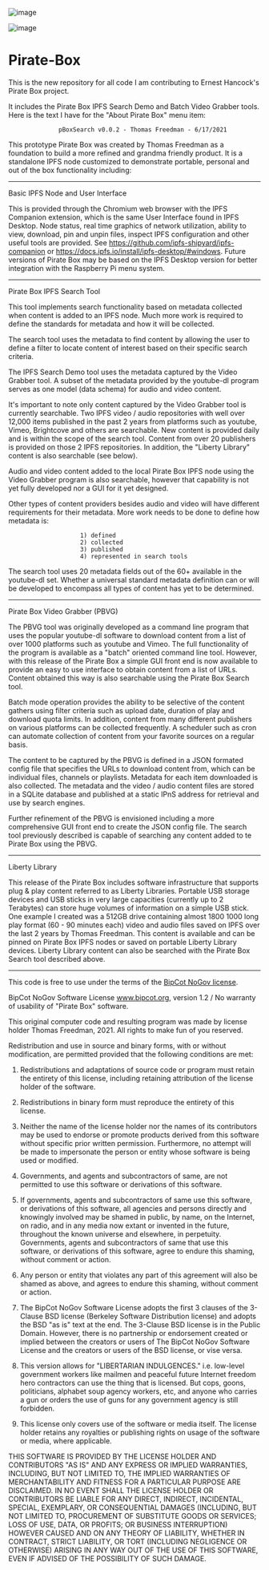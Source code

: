![image](https://user-images.githubusercontent.com/11077042/122314019-04e2d180-cedd-11eb-9c60-7f51a835f059.png)

![image](https://user-images.githubusercontent.com/11077042/122314061-12985700-cedd-11eb-8c9a-106e3e8a39ac.png)


# Pirate-Box
This is the new repository for all code I am contributing to Ernest Hancock's Pirate Box project.

It includes the Pirate Box IPFS Search Demo and Batch Video Grabber tools. Here is the text I have for the "About Pirate Box" menu item:


                  pBoxSearch v0.0.2 - Thomas Freedman - 6/17/2021

This prototype Pirate Box was created by Thomas Freedman as a foundation to build a more refined and grandma friendly product. It is a standalone IPFS node customized to demonstrate portable, personal and out of the box functionality including:

--------------------------------------------------
Basic IPFS Node and User Interface

This is provided through the Chromium web browser with the IPFS Companion extension, which is the same User Interface found in IPFS Desktop. Node status, real time graphics of network utilization, ability to view, download, pin and unpin files, inspect IPFS configuration and other useful tools are provided. See  https://github.com/ipfs-shipyard/ipfs-companion or  https://docs.ipfs.io/install/ipfs-desktop/#windows.  Future versions of Pirate Box may be based on the IPFS Desktop version for better integration with the Raspberry Pi menu system.

----------------------------------------
Pirate Box IPFS Search Tool

This tool implements search functionality based on metadata collected when content is added to an IPFS node. Much more work is required to define the standards for metadata and how it will be collected. 

The search tool uses the metadata to find content by allowing the user to define a filter to locate content of interest based on their specific search criteria.

The IPFS Search Demo tool uses the metadata captured by the Video Grabber tool. A subset of the metadata provided by the youtube-dl program serves as one model (data schema) for audio and video content. 

It's important to note only content captured by the Video Grabber tool is currently searchable. Two IPFS video / audio repositories with well over 12,000 items published in the past 2 years from platforms such as youtube, Vimeo, Brightcove and others are searchable. New content is provided daily and is within the scope of the search tool. Content from over 20 publishers is provided on those 2 IPFS repositories. In addition, the "Liberty Library" content is also searchable (see below).

Audio and video content added to the local Pirate Box IPFS node using the Video Grabber program is also searchable, however that capability is not yet fully developed nor a GUI for it yet designed.

Other types of content providers besides audio and video will have different requirements for their metadata. More work needs to be done to define how metadata is:

                        1) defined
                        2) collected
                        3) published
                        4) represented in search tools

The search tool uses 20 metadata fields out of the 60+ available in the youtube-dl set. Whether a universal standard metadata definition can or will be developed to encompass all types of content has yet to be determined. 

---------------------------------------------
Pirate Box Video Grabber (PBVG)

The PBVG tool was originally developed as a command line program that uses the popular youtube-dl software to download content from a list of over 1000 platforms such as youtube and Vimeo. The full functionality of the program is available as a  "batch" oriented command line tool. However, with this release of the Pirate Box a simple GUI front end is now available to provide an easy to use interface to obtain content from a list of URLs. Content obtained this way is also searchable using the Pirate Box Search tool.

Batch mode operation provides the ability to be selective of the content gathers using filter criteria such as upload date, duration of play and download quota limits. In addition, content from many different publishers on various platforms can be collected frequently. A scheduler such as cron can automate collection of content from your favorite sources on a regular basis.

The content to be captured by the PBVG is defined in a JSON formated config file that specifies the URLs to download content from, which can be individual files, channels or playlists. Metadata for each item downloaded is also collected. The metadata and the video / audio content files are stored in a SQLite database and published at a static IPnS address for retrieval and use by search engines.

Further refinement of the PBVG is envisioned including a more comprehensive GUI front end to create the JSON config file. The search tool previously described is capable of searching any content added to te Pirate Box using the PBVG.

--------------------
Liberty Library

This release of the Pirate Box includes software infrastructure that supports plug & play content referred to as Liberty Libraries. Portable USB storage devices and USB sticks in very large capacities (currently up to 2 Terabytes) can store huge volumes of information on a  simple USB stick. One example I created was a 512GB drive containing almost 1800 1000 long play format (60 - 90 minutes each) video and audio files saved on IPFS over the last 2 years by Thomas Freedman. This content is available and can be pinned on Pirate Box IPFS nodes or saved on portable Liberty Library devices. Liberty Library content can also be searched with the Pirate Box Search tool described above.

--------------------------------------------------------------------------------------------------
This code is free to use under the terms of the [BipCot NoGov license](https://bipcot.org/). 

BipCot NoGov Software License www.bipcot.org, version 1.2 / No warranty of usability of "Pirate Box" software.

This original computer code and resulting program was made by license holder Thomas Freedman, 2021. All rights to make fun of you reserved.

Redistribution and use in source and binary forms, with or without modification, are permitted provided that the following conditions are met:

1. Redistributions and adaptations of source code or program must retain the entirety of this license, including retaining attribution of the license holder of the software.

2. Redistributions in binary form must reproduce the entirety of this license.

3. Neither the name of the license holder nor the names of its contributors may be used to endorse or promote products derived from this software without specific prior written permission. Furthermore, no attempt will be made to impersonate the person or entity whose software is being used or modified. 

4. Governments, and agents and subcontractors of same, are not permitted to use this software or derivations of this software.

5. If governments, agents and subcontractors of same use this software, or derivations of this software, all agencies and persons directly and knowingly involved may be shamed in public, by name, on the Internet, on radio, and in any media now extant or invented in the future, throughout the known universe and elsewhere, in perpetuity. Governments, agents and subcontractors of same that use this software, or derivations of this software, agree to endure this shaming, without comment or action.

6. Any person or entity that violates any part of this agreement will also be shamed as above, and agrees to endure this shaming, without comment or action.

7. The BipCot NoGov Software License adopts the first 3 clauses of the 3-Clause BSD license (Berkeley Software Distribution license) and adopts the BSD "as is" text at the end. The 3-Clause BSD license is in the Public Domain. However, there is no partnership or endorsement created or implied between the creators or users of The BipCot NoGov Software License and the creators or users of the BSD license, or vise versa.

8. This version allows for "LIBERTARIAN INDULGENCES." i.e. low-level government workers like mailmen and peaceful future Internet freedom hero contractors can use the thing that is licensed. 
But cops, goons, politicians, alphabet soup agency workers, etc, and anyone who carries a gun or orders the use of guns for any government agency is still forbidden. 

9. This license only covers use of the software or media itself. The license holder retains any royalties or publishing rights on usage of the software or media, where applicable. 

THIS SOFTWARE IS PROVIDED BY THE LICENSE HOLDER AND CONTRIBUTORS "AS IS" AND ANY EXPRESS OR IMPLIED WARRANTIES, INCLUDING, BUT NOT LIMITED TO, THE IMPLIED WARRANTIES OF MERCHANTABILITY AND FITNESS FOR A PARTICULAR PURPOSE ARE DISCLAIMED. IN NO EVENT SHALL THE LICENSE HOLDER OR CONTRIBUTORS BE LIABLE FOR ANY DIRECT, INDIRECT, INCIDENTAL, SPECIAL, EXEMPLARY, OR CONSEQUENTIAL DAMAGES (INCLUDING, BUT NOT LIMITED TO, PROCUREMENT OF SUBSTITUTE GOODS OR SERVICES; LOSS OF USE, DATA, OR PROFITS; OR BUSINESS INTERRUPTION) HOWEVER CAUSED AND ON ANY THEORY OF LIABILITY, WHETHER IN CONTRACT, STRICT LIABILITY, OR TORT (INCLUDING NEGLIGENCE OR OTHERWISE) ARISING IN ANY WAY OUT OF THE USE OF THIS SOFTWARE, EVEN IF ADVISED OF THE POSSIBILITY OF SUCH DAMAGE.
